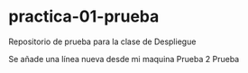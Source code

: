 # practica-01-prueba
Repositorio de prueba para la clase de Despliegue

Se añade una línea nueva desde mi maquina
Prueba 2
Prueba
